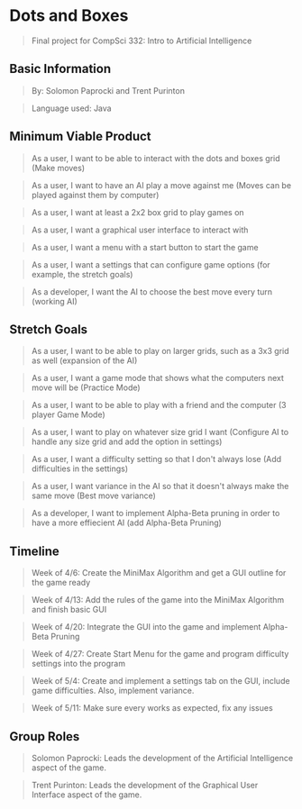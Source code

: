 # Dots and Boxes
>Final project for CompSci 332: Intro to Artificial Intelligence
## Basic Information
>By: Solomon Paprocki and Trent Purinton

>Language used: Java
## Minimum Viable Product
>As a user, I want to be able to interact with the dots and boxes grid (Make moves)

>As a user, I want to have an AI play a move against me (Moves can be played against them by computer)

>As a user, I want at least a 2x2 box grid to play games on

>As a user, I want a graphical user interface to interact with

>As a user, I want a menu with a start button to start the game

>As a user, I want a settings that can configure game options (for example, the stretch goals)

>As a developer, I want the AI to choose the best move every turn (working AI)
## Stretch Goals
>As a user, I want to be able to play on larger grids, such as a 3x3 grid as well (expansion of the AI)

>As a user, I want a game mode that shows what the computers next move will be (Practice Mode)

>As a user, I want to be able to play with a friend and the computer (3 player Game Mode)

>As a user, I want to play on whatever size grid I want (Configure AI to handle any size grid and add the option in settings)

>As a user, I want a difficulty setting so that I don't always lose (Add difficulties in the settings)

>As a user, I want variance in the AI so that it doesn't always make the same move (Best move variance)

>As a developer, I want to implement Alpha-Beta pruning in order to have a more effiecient AI (add Alpha-Beta Pruning)
## Timeline
>Week of 4/6: Create the MiniMax Algorithm and get a GUI outline for the game ready

>Week of 4/13: Add the rules of the game into the MiniMax Algorithm and finish basic GUI

>Week of 4/20: Integrate the GUI into the game and implement Alpha-Beta Pruning

>Week of 4/27: Create Start Menu for the game and program difficulty settings into the program

>Week of 5/4: Create and implement a settings tab on the GUI, include game difficulties.  Also, implement variance.

>Week of 5/11: Make sure every works as expected, fix any issues
## Group Roles
>Solomon Paprocki: Leads the development of the Artificial Intelligence aspect of the game.

>Trent Purinton: Leads the development of the Graphical User Interface aspect of the game.
